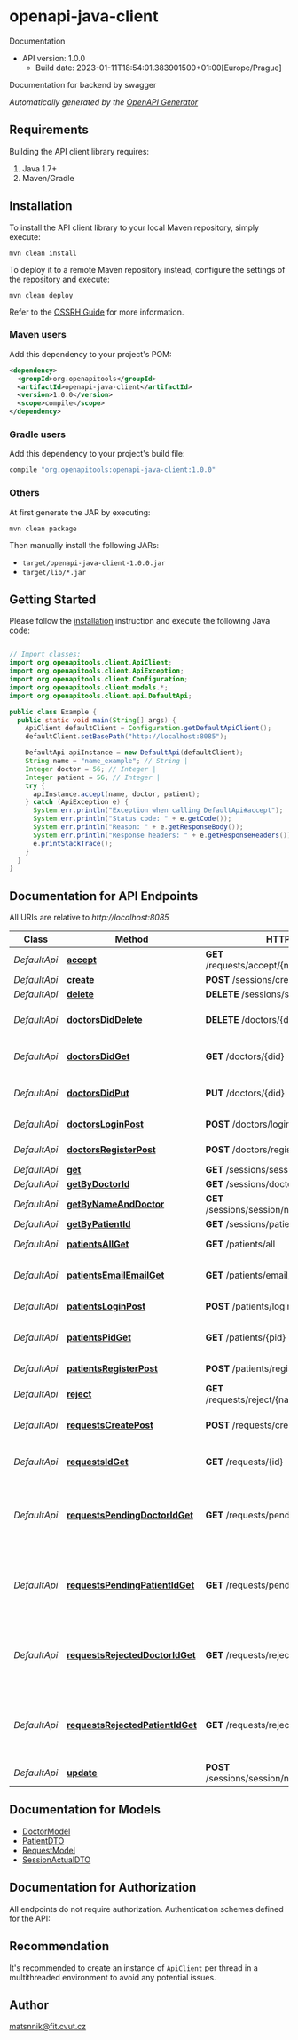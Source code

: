# openapi-java-client

Documentation
- API version: 1.0.0
  - Build date: 2023-01-11T18:54:01.383901500+01:00[Europe/Prague]

Documentation for backend by swagger


*Automatically generated by the [OpenAPI Generator](https://openapi-generator.tech)*


## Requirements

Building the API client library requires:
1. Java 1.7+
2. Maven/Gradle

## Installation

To install the API client library to your local Maven repository, simply execute:

```shell
mvn clean install
```

To deploy it to a remote Maven repository instead, configure the settings of the repository and execute:

```shell
mvn clean deploy
```

Refer to the [OSSRH Guide](http://central.sonatype.org/pages/ossrh-guide.html) for more information.

### Maven users

Add this dependency to your project's POM:

```xml
<dependency>
  <groupId>org.openapitools</groupId>
  <artifactId>openapi-java-client</artifactId>
  <version>1.0.0</version>
  <scope>compile</scope>
</dependency>
```

### Gradle users

Add this dependency to your project's build file:

```groovy
compile "org.openapitools:openapi-java-client:1.0.0"
```

### Others

At first generate the JAR by executing:

```shell
mvn clean package
```

Then manually install the following JARs:

* `target/openapi-java-client-1.0.0.jar`
* `target/lib/*.jar`

## Getting Started

Please follow the [installation](#installation) instruction and execute the following Java code:

```java

// Import classes:
import org.openapitools.client.ApiClient;
import org.openapitools.client.ApiException;
import org.openapitools.client.Configuration;
import org.openapitools.client.models.*;
import org.openapitools.client.api.DefaultApi;

public class Example {
  public static void main(String[] args) {
    ApiClient defaultClient = Configuration.getDefaultApiClient();
    defaultClient.setBasePath("http://localhost:8085");

    DefaultApi apiInstance = new DefaultApi(defaultClient);
    String name = "name_example"; // String | 
    Integer doctor = 56; // Integer | 
    Integer patient = 56; // Integer | 
    try {
      apiInstance.accept(name, doctor, patient);
    } catch (ApiException e) {
      System.err.println("Exception when calling DefaultApi#accept");
      System.err.println("Status code: " + e.getCode());
      System.err.println("Reason: " + e.getResponseBody());
      System.err.println("Response headers: " + e.getResponseHeaders());
      e.printStackTrace();
    }
  }
}

```

## Documentation for API Endpoints

All URIs are relative to *http://localhost:8085*

| Class        | Method                                                                              | HTTP request                                       | Description                                        |
|--------------|-------------------------------------------------------------------------------------|----------------------------------------------------|----------------------------------------------------|
| *DefaultApi* | [**accept**](docs/DefaultApi.md#accept)                                             | **GET** /requests/accept/{name}/{doctor}/{patient} |                                                    |
| *DefaultApi* | [**create**](docs/DefaultApi.md#create)                                             | **POST** /sessions/create                          |                                                    |
| *DefaultApi* | [**delete**](docs/DefaultApi.md#delete)                                             | **DELETE** /sessions/session/{oid}                 |                                                    |
| *DefaultApi* | [**doctorsDidDelete**](docs/DefaultApi.md#doctorsDidDelete)                         | **DELETE** /doctors/{did}                          | Delete a doctor by ID                              |
| *DefaultApi* | [**doctorsDidGet**](docs/DefaultApi.md#doctorsDidGet)                               | **GET** /doctors/{did}                             | Get a doctor by ID                                 |
| *DefaultApi* | [**doctorsDidPut**](docs/DefaultApi.md#doctorsDidPut)                               | **PUT** /doctors/{did}                             | Update a doctor by ID                              |
| *DefaultApi* | [**doctorsLoginPost**](docs/DefaultApi.md#doctorsLoginPost)                         | **POST** /doctors/login                            | Log in a doctor                                    |
| *DefaultApi* | [**doctorsRegisterPost**](docs/DefaultApi.md#doctorsRegisterPost)                   | **POST** /doctors/register                         | Register a new doctor                              |
| *DefaultApi* | [**get**](docs/DefaultApi.md#get)                                                   | **GET** /sessions/session/{oid}                    |                                                    |
| *DefaultApi* | [**getByDoctorId**](docs/DefaultApi.md#getByDoctorId)                               | **GET** /sessions/doctor/{id}                      |                                                    |
| *DefaultApi* | [**getByNameAndDoctor**](docs/DefaultApi.md#getByNameAndDoctor)                     | **GET** /sessions/session/name/{doctor}/{name}     |                                                    |
| *DefaultApi* | [**getByPatientId**](docs/DefaultApi.md#getByPatientId)                             | **GET** /sessions/patient/{id}                     |                                                    |
| *DefaultApi* | [**patientsAllGet**](docs/DefaultApi.md#patientsAllGet)                             | **GET** /patients/all                              | Get all patients                                   |
| *DefaultApi* | [**patientsEmailEmailGet**](docs/DefaultApi.md#patientsEmailEmailGet)               | **GET** /patients/email/{email}                    | Get a patient by email                             |
| *DefaultApi* | [**patientsLoginPost**](docs/DefaultApi.md#patientsLoginPost)                       | **POST** /patients/login                           | Log in a patient                                   |
| *DefaultApi* | [**patientsPidGet**](docs/DefaultApi.md#patientsPidGet)                             | **GET** /patients/{pid}                            | Get a patient by ID                                |
| *DefaultApi* | [**patientsRegisterPost**](docs/DefaultApi.md#patientsRegisterPost)                 | **POST** /patients/register                        | Register a new patient                             |
| *DefaultApi* | [**reject**](docs/DefaultApi.md#reject)                                             | **GET** /requests/reject/{name}/{doctor}/{patient} |                                                    |
| *DefaultApi* | [**requestsCreatePost**](docs/DefaultApi.md#requestsCreatePost)                     | **POST** /requests/create                          | Create a new request                               |
| *DefaultApi* | [**requestsIdGet**](docs/DefaultApi.md#requestsIdGet)                               | **GET** /requests/{id}                             | Get request session by ID                          |
| *DefaultApi* | [**requestsPendingDoctorIdGet**](docs/DefaultApi.md#requestsPendingDoctorIdGet)     | **GET** /requests/pending/doctor/{id}              | Get pending request sessions objects by doctor ID  |
| *DefaultApi* | [**requestsPendingPatientIdGet**](docs/DefaultApi.md#requestsPendingPatientIdGet)   | **GET** /requests/pending/patient/{id}             | Get pending request sessions objects by patient ID |
| *DefaultApi* | [**requestsRejectedDoctorIdGet**](docs/DefaultApi.md#requestsRejectedDoctorIdGet)   | **GET** /requests/rejected/doctor/{id}             | Get rejected request sessions objects by doctor ID |
| *DefaultApi* | [**requestsRejectedPatientIdGet**](docs/DefaultApi.md#requestsRejectedPatientIdGet) | **GET** /requests/rejected/patient/{id}            | Get rejected request sessions objects by doctor ID |
| *DefaultApi* | [**update**](docs/DefaultApi.md#update)                                             | **POST** /sessions/session/name/{doctor}/{name}    |                                                    |

## Documentation for Models

 - [DoctorModel](docs/DoctorModel.md)
 - [PatientDTO](docs/PatientDTO.md)
 - [RequestModel](docs/RequestModel.md)
 - [SessionActualDTO](docs/SessionActualDTO.md)


## Documentation for Authorization

All endpoints do not require authorization.
Authentication schemes defined for the API:

## Recommendation

It's recommended to create an instance of `ApiClient` per thread in a multithreaded environment to avoid any potential issues.

## Author

matsnnik@fit.cvut.cz

